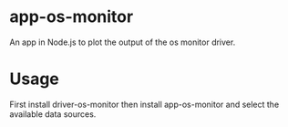 # app-os-monitor

An app in Node.js to plot the output of the os monitor driver.

# Usage 

First install driver-os-monitor then install app-os-monitor and select the available data sources.
 
   
